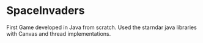 # SpaceInvaders
First Game developed in Java from scratch. Used the starndar java libraries with Canvas and thread implementations.
